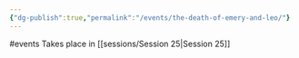 ```yaml
---
{"dg-publish":true,"permalink":"/events/the-death-of-emery-and-leo/"}
---
```


#events
Takes place in [[sessions/Session 25\|Session 25]]